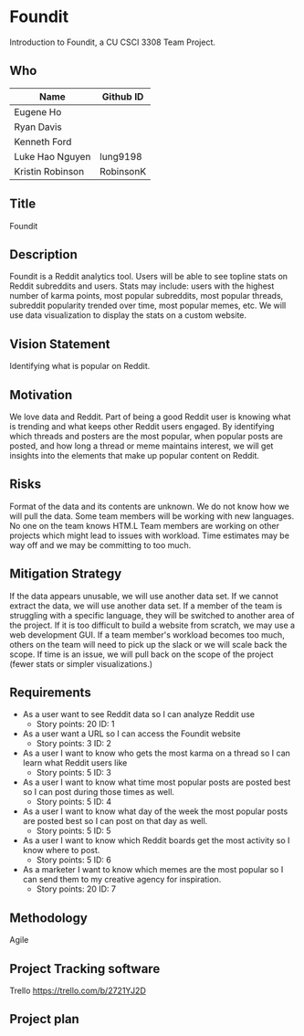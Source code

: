# Foundit
Introduction to Foundit, a CU CSCI 3308 Team Project.

## Who
Name | Github ID
--- | ---
Eugene Ho | 	 	
Ryan Davis |	 
Kenneth Ford |	 
Luke Hao Nguyen | lung9198
Kristin Robinson | RobinsonK

## Title
Foundit

## Description
Foundit is a Reddit analytics tool. Users will be able to see topline stats on Reddit subreddits and users. Stats
may include: users with the highest number of karma points, most popular subreddits, most popular threads, subreddit popularity trended over time, most popular memes, etc. We will use data visualization to display the stats on a custom website.

## Vision Statement
Identifying what is popular on Reddit. 

## Motivation
We love data and Reddit. Part of being a good Reddit user is knowing what is trending and what keeps other Reddit users engaged. By identifying which threads and posters are the most popular, when popular posts are posted, and how long a thread or meme maintains interest, we will get insights into the elements that make up popular content on Reddit.

## Risks
Format of the data and its contents are unknown.
We do not know how we will pull the data.
Some team members will be working with new languages.
No one on the team knows HTM.L
Team members are working on other projects which might lead to issues with workload.
Time estimates may be way off and we may be committing to too much.

## Mitigation Strategy
If the data appears unusable, we will use another data set.
If we cannot extract the data, we will use another data set.
If a member of the team is struggling with a specific language, they will be switched to another area of the project.
If it is too difficult to build a website from scratch, we may use a web development GUI.
If a team member's workload becomes too much, others on the team will need to pick up the slack or we will scale back the scope.
If time is an issue, we will pull back on the scope of the project (fewer stats or simpler visualizations.)

## Requirements
* As a user want to see Reddit data so I can analyze Reddit use
  * Story points: 20 ID: 1
* As a user want a URL so I can access the Foundit website
  * Story points: 3 ID: 2
* As a user I want to know who gets the most karma on a thread so I can learn what Reddit users like
  * Story points: 5 ID: 3
* As a user I want to know what time most popular posts are posted best so I can post during those times as well.
  * Story points: 5 ID: 4
* As a user I want to know what day of the week the most popular posts are posted best so I can post on that day as well.
  * Story points: 5 ID: 5
* As a user I want to know which Reddit boards get the most activity so I know where to post.
  * Story points: 5 ID: 6
* As a marketer I want to know which memes are the most popular so I can send them to my creative agency for inspiration.
  * Story points: 20 ID: 7
  
## Methodology
Agile

## Project Tracking software
Trello
https://trello.com/b/2721YJ2D

## Project plan
